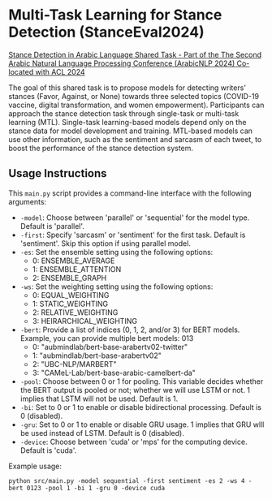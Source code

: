 # Multi-Task Learning for Stance Detection (StanceEval2024)

<a href='https://sites.google.com/view/stanceeval/home?authuser=0'>Stance Detection in Arabic Language Shared Task - Part of the The Second Arabic Natural Language Processing Conference (ArabicNLP 2024) Co-located with ACL 2024</a>

The goal of this shared task is to propose models for detecting writers' stances (Favor, Against, or None) towards three selected topics (COVID-19 vaccine, digital transformation, and women empowerment). Participants can approach the stance detection task through single-task or multi-task learning (MTL). Single-task learning-based models depend only on the stance data for model development and training. MTL-based models can use other information, such as the sentiment and sarcasm of each tweet, to boost the performance of the stance detection system. 

## Usage Instructions

This `main.py` script provides a command-line interface with the following arguments:

- `-model`: Choose between 'parallel' or 'sequential' for the model type. Default is 'parallel'.
- `-first`: Specify 'sarcasm' or 'sentiment' for the first task. Default is 'sentiment'. Skip this option if using parallel model.
- `-es`: Set the ensemble setting using the following options:
  - 0: ENSEMBLE_AVERAGE
  - 1: ENSEMBLE_ATTENTION
  - 2: ENSEMBLE_GRAPH
- `-ws`: Set the weighting setting using the following options:
  - 0: EQUAL_WEIGHTING
  - 1: STATIC_WEIGHTING
  - 2: RELATIVE_WEIGHTING
  - 3: HEIRARCHICAL_WEIGHTING
- `-bert`: Provide a list of indices (0, 1, 2, and/or 3) for BERT models. Example, you can provide multiple bert models: 013
  - 0: "aubmindlab/bert-base-arabertv02-twitter"
  - 1: "aubmindlab/bert-base-arabertv02"
  - 2: "UBC-NLP/MARBERT"
  - 3: "CAMeL-Lab/bert-base-arabic-camelbert-da"
- `-pool`: Choose between 0 or 1 for pooling. This variable decides whether the BERT output is pooled or not; whether we will use LSTM or not. 1 implies that LSTM will not be used. Default is 1.
- `-bi`: Set to 0 or 1 to enable or disable bidirectional processing. Default is 0 (disabled).
- `-gru`: Set to 0 or 1 to enable or disable GRU usage. 1 implies that GRU wlll be used instead of LSTM. Default is 0 (disabled).
- `-device`: Choose between 'cuda' or 'mps' for the computing device. Default is 'cuda'.

Example usage:

``` python src/main.py -model sequential -first sentiment -es 2 -ws 4 -bert 0123 -pool 1 -bi 1 -gru 0 -device cuda ```